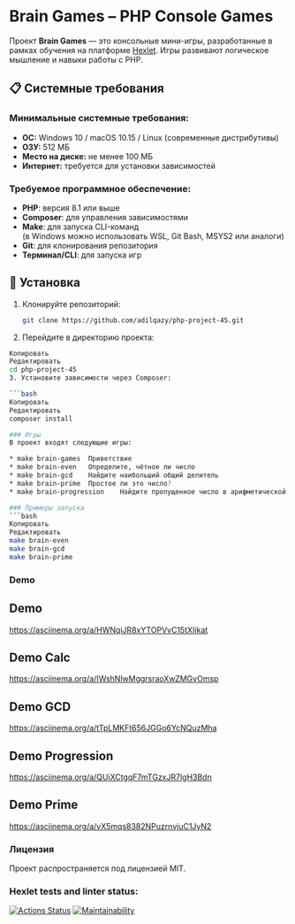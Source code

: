 # Brain Games – PHP Console Games

Проект **Brain Games** — это консольные мини-игры, разработанные в рамках обучения на платформе [Hexlet](https://ru.hexlet.io). Игры развивают логическое мышление и навыки работы с PHP.

## 📋 Системные требования

### Минимальные системные требования:

- **ОС:** Windows 10 / macOS 10.15 / Linux (современные дистрибутивы)
- **ОЗУ:** 512 МБ
- **Место на диске:** не менее 100 МБ
- **Интернет:** требуется для установки зависимостей

### Требуемое программное обеспечение:

- **PHP**: версия 8.1 или выше
- **Composer**: для управления зависимостями
- **Make**: для запуска CLI-команд  
  (в Windows можно использовать WSL, Git Bash, MSYS2 или аналоги)
- **Git**: для клонирования репозитория
- **Терминал/CLI**: для запуска игр

## 🚀 Установка

1. Клонируйте репозиторий:

   ```bash
   git clone https://github.com/adilqazy/php-project-45.git
2. Перейдите в директорию проекта:

  ```bash
Копировать
Редактировать
cd php-project-45
3. Установите зависимости через Composer:

  ```bash
Копировать
Редактировать
composer install

### Игры
В проект входят следующие игры:

* make brain-games	Приветствие
* make brain-even	Определите, чётное ли число
* make brain-gcd	Найдите наибольший общий делитель
* make brain-prime	Простое ли это число?
* make brain-progression	Найдите пропущенное число в арифметической прогрессии

### Примеры запуска
```bash
Копировать
Редактировать
make brain-even
make brain-gcd
make brain-prime
```

### Demo
## Demo
https://asciinema.org/a/HWNqiJR8xYTOPVvC15tXIjkat  
## Demo Calc
https://asciinema.org/a/IWshNlwMggrsraoXwZMGvOmsp  
## Demo GCD
https://asciinema.org/a/tTpLMKFt656JGGo6YcNQuzMha  
## Demo Progression
https://asciinema.org/a/QUiXCtgqF7mTGzxJR7lgH3Bdn  
## Demo Prime
https://asciinema.org/a/vX5mqs8382NPuzrnvjuC1JyN2  

### Лицензия
Проект распространяется под лицензией MIT.

### Hexlet tests and linter status:
[![Actions Status](https://github.com/adilqazy/php-project-45/actions/workflows/hexlet-check.yml/badge.svg)](https://github.com/adilqazy/php-project-45/actions)
[![Maintainability](https://api.codeclimate.com/v1/badges/c366048874fde8ce9587/maintainability)](https://codeclimate.com/github/adilqazy/php-project-45/maintainability)